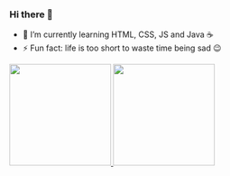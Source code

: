 ### Hi there 👋

- 🌱 I’m currently learning HTML, CSS, JS and Java ☕
- ⚡ Fun fact: life is too short to waste time being sad 😉

<div>
  <a href="https://github.com/joaogcastro">
  <img height="180em" src="https://github-readme-stats.vercel.app/api?username=joaogcastro&show_icons=true&theme=tokyonight">
  <img height="180em" src="https://github-readme-stats.vercel.app/api/top-langs/?username=joaogcastro&theme=tokyonight">
</div>
